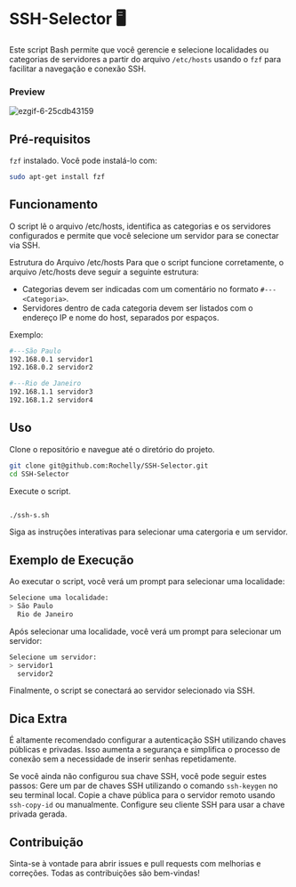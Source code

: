 # SSH-Selector 🖥️


Este script Bash permite que você gerencie e selecione localidades  ou categorias de servidores a partir do arquivo `/etc/hosts` usando o `fzf` para facilitar a navegação e conexão SSH.

### Preview
![ezgif-6-25cdb43159](https://github.com/user-attachments/assets/cf6700f6-9754-4915-896f-e1ac37965ec6)


## Pré-requisitos

`fzf` instalado. Você pode instalá-lo com:
  ```bash
  sudo apt-get install fzf
```

## Funcionamento
O script lê o arquivo /etc/hosts, identifica as categorias e os servidores configurados e permite que você selecione um servidor para se conectar via SSH.

Estrutura do Arquivo /etc/hosts
Para que o script funcione corretamente, o arquivo /etc/hosts deve seguir a seguinte estrutura:

* Categorias devem ser indicadas com um comentário no formato `#---<Categoria>`.
* Servidores dentro de cada categoria devem ser listados com o endereço IP e nome do host, separados por espaços.


Exemplo:
  ```bash
#---São Paulo
192.168.0.1 servidor1
192.168.0.2 servidor2

#---Rio de Janeiro
192.168.1.1 servidor3
192.168.1.2 servidor4
```

## Uso
Clone o repositório e navegue até o diretório do projeto.

```bash
git clone git@github.com:Rochelly/SSH-Selector.git
cd SSH-Selector
```
Execute o script.

```bash

./ssh-s.sh
```

Siga as instruções interativas para selecionar uma catergoria e um servidor.

## Exemplo de Execução
Ao executar o script, você verá um prompt para selecionar uma localidade:

```bash
Selecione uma localidade:
> São Paulo
  Rio de Janeiro
```
Após selecionar uma localidade, você verá um prompt para selecionar um servidor:

```bash
Selecione um servidor:
> servidor1
  servidor2
```
Finalmente, o script se conectará ao servidor selecionado via SSH.

## Dica Extra

É altamente recomendado configurar a autenticação SSH utilizando chaves públicas e privadas. Isso aumenta a segurança e simplifica o processo de conexão sem a necessidade de inserir senhas repetidamente.

Se você ainda não configurou sua chave SSH, você pode seguir estes passos:
Gere um par de chaves SSH utilizando o comando `ssh-keygen` no seu terminal local.
Copie a chave pública para o servidor remoto usando `ssh-copy-id` ou manualmente.
Configure seu cliente SSH para usar a chave privada gerada.

## Contribuição
Sinta-se à vontade para abrir issues e pull requests com melhorias e correções. Todas as contribuições são bem-vindas!



